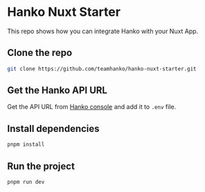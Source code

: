 # Hanko Nuxt Starter

This repo shows how you can integrate Hanko with your Nuxt App.

## Clone the repo

```bash
git clone https://github.com/teamhanko/hanko-nuxt-starter.git
```

## Get the Hanko API URL

Get the API URL from [Hanko console](https://cloud.hanko.io/) and add it to `.env` file.

## Install dependencies

```bash
pnpm install
```

## Run the project

```bash
pnpm run dev
```
